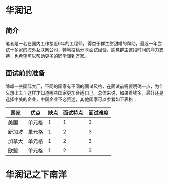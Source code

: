 # 华润记
## 简介
笔者是一名在国内工作接近6年的工程师，得益于群主甜甜喵的帮助，最近一年尝试十多家的海外互联网公司，特地投稿分享面试经验，感觉群主这段时间的鼎力支持，也希望可以帮助更多的同学润到万家。

## 面试前的准备
除却一些国际大厂，不同的国家有不同的面试风格，在面试前需要明确一点，为什么想出去？这样才知道哪些国家更加合适自己。总体来说，如果看钱多，最好还是选择中美的企业，中国企业不必赘述，其他国家可以参看如下表格：

|  国家   | 优点  |缺点|面试特点|面试难度|
|  ----  | ----  |----|----|---|
| 美国  | 单元格 | 1|1|3|
| 新加坡  | 单元格 | 1|2|3|
| 加拿大 | 单元格 | 1|2|3|
| 欧盟  | 单元格 |1|2|3|


# 华润记之下南洋